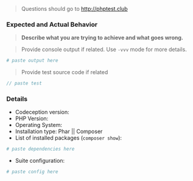 > Questions should go to http://phptest.club

### Expected and Actual Behavior

> **Describe what you are trying to achieve and what goes wrong.**

> Provide console output if related. Use `-vvv` mode for more details.

```bash
# paste output here
```
> Provide test source code if related

```php
// paste test
```
### Details

* Codeception version: 
* PHP Version:
* Operating System:
* Installation type: Phar || Composer
* List of installed packages (`composer show`):

```bash
# paste dependencies here
```

* Suite configuration:

```yml
# paste config here
```
